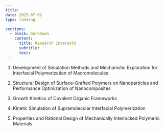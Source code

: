 ```yaml
---
title:
date: 2025-07-02
type: landing

sections:
  - block: markdown
    content:
      title: Research Interests
      subtitle: ''
      text: 
---
```

1. Development of Simulation Methods and Mechanistic Exploration for Interfacial Polymerization of Macromolecules

2. Structural Design of Surface-Grafted Polymers on Nanoparticles and Performance Optimization of Nanocomposites

3. Growth Kinetics of Covalent Organic Frameworks

4. Kinetic Simulation of Supramolecular Interfacial Polymerization

5. Properties and Rational Design of Mechanically Interlocked Polymeric Materials